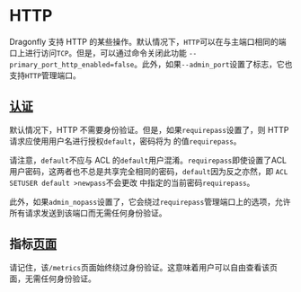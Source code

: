 # HTTP
Dragonfly 支持 HTTP 的某些操作。默认情况下，`HTTP`可以在与主端口相同的端口上进行访问`TCP`。但是，可以通过命令关闭此功能 `--primary_port_http_enabled=false`。此外，如果`--admin_port`设置了标志，它也支持`HTTP`管理端口。

## [认证](https://www.dragonflydb.io/docs/managing-dragonfly/using-http#authentication "Direct link to Authentication")
默认情况下，HTTP 不需要身份验证。但是，如果`requirepass`设置了，则 HTTP 请求应使用用户名进行授权`default`，密码将为 的值`requirepass`。

请注意，`default`不应与 ACL 的`default`用户混淆。`requirepass`即使设置了ACL 用户密码，这两者也不总是共享完全相同的密码，`default`因为反之亦然，即 `ACL SETUSER default >newpass`不会更改 中指定的当前密码`requirepass`。

此外，如果`admin_nopass`设置了，它会绕过`requirepass`管理端口上的选项，允许所有请求发送到该端口而无需任何身份验证。

## 指标[页面](https://www.dragonflydb.io/docs/managing-dragonfly/using-http#metrics-page "直接链接到指标页面")
请记住，该`/metrics`页面始终绕过身份验证。这意味着用户可以自由查看该页面，无需任何身份验证。